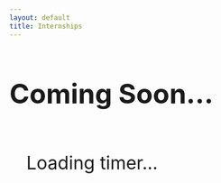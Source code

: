```yaml
---
layout: default
title: Internships
---
```



<style>
 
    .main-content {
    padding: 75px 70px 80px 10px;
  }

    h1 {
      font-size: 3rem;
      margin-bottom: 20px;
    }
    #timer {
      font-size: 2rem;
      background: rgba(255, 255, 255, 0.1);
      padding: 15px 30px;
      border-radius: 10px;
    }

  @media (max-width: 677px) {
    .main-content {
      padding: 80px 10px 80px 10px;
    }

  }
  </style>



  <h1>Coming Soon...</h1><br>

  <center>
    <div class='onesignal-customlink-container'
      style="border: 0px solid; border-radius: 15px; padding-top: 5px; width: 300px;"></div>
  </center><br>


  <div id="timer">Loading timer...</div>

  <script>
    // SET TARGET DATE HERE
    const targetDate = new Date("2025-08-29T12:00:00").getTime(); // YYYY-MM-DDTHH:MM:SS

    const timerEl = document.getElementById('timer');

    const updateTimer = () => {
      const now = new Date().getTime();
      const distance = targetDate - now;

      if (distance <= 0) {
        timerEl.innerHTML = "We are live!";
        clearInterval(timerInterval);
        return;
      }

      const days = Math.floor(distance / (1000 * 60 * 60 * 24));
      const hours = Math.floor((distance % (1000 * 60 * 60 * 24)) / (1000 * 60 * 60));
      const minutes = Math.floor((distance % (1000 * 60 * 60)) / (1000 * 60));
      const seconds = Math.floor((distance % (1000 * 60)) / 1000);

      timerEl.innerHTML = `${days}d ${hours}h ${minutes}m ${seconds}s`;
    };

    // Update every second
    const timerInterval = setInterval(updateTimer, 1000);
    updateTimer(); // Initial call
  </script>
